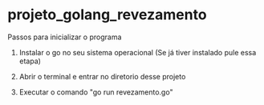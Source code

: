 # projeto_golang_revezamento

Passos para inicializar o programa

1. Instalar o go no seu sistema operacional (Se já tiver instalado pule essa etapa)

2. Abrir o terminal e entrar no diretorio desse projeto

3. Executar o comando "go run revezamento.go"
